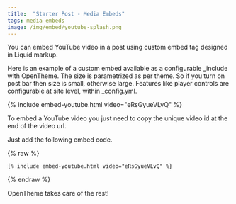 ```yaml
---
title:  "Starter Post - Media Embeds"      
tags: media embeds    
image: /img/embed/youtube-splash.png
---
```


You can embed YouTube video in a post using custom embed tag designed in Liquid markup.

Here is an example of a custom embed available as a configurable _include with OpenTheme.
The size is parametrized as per theme. So if you turn on post bar then size is small, otherwise large. 
Features like player controls are configurable at site level, within _config.yml.

{% include embed-youtube.html video="eRsGyueVLvQ" %}

To embed a YouTube video you just need to copy the unique video id at the end of the video url.

Just add the following embed code.

{% raw  %}
```
{% include embed-youtube.html video="eRsGyueVLvQ" %}
```
{% endraw %}


OpenTheme takes care of the rest!
